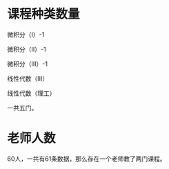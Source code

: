 # 课程种类数量

微积分（Ⅰ）-1

微积分（Ⅱ）-1
    
微积分（Ⅲ）-1
    
线性代数（Ⅲ）
    
线性代数（理工）

一共五门。

# 老师人数

60人，一共有61条数据，那么存在一个老师教了两门课程。

